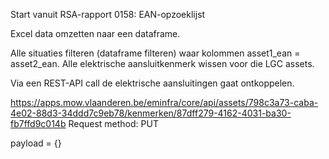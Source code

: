 Start vanuit RSA-rapport 0158: EAN-opzoeklijst

Excel data omzetten naar een dataframe.

Alle situaties filteren (dataframe filteren) waar kolommen asset1_ean = asset2_ean. Alle elektrische aansluitkenmerk wissen voor die LGC assets.

Via een REST-API call de elektrische aansluitingen gaat ontkoppelen.

https://apps.mow.vlaanderen.be/eminfra/core/api/assets/798c3a73-caba-4e02-88d3-34ddd7c9eb78/kenmerken/87dff279-4162-4031-ba30-fb7ffd9c014b
Request method: PUT

payload = {}